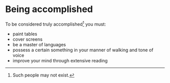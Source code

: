 # Being accomplished

To be considered truly accomplished[^1] you must:

-   paint tables
-   cover screens
-   be a master of languages
-   possess a certain something in your manner of walking and tone of voice
-   improve your mind through extensive reading

[^1]: Such people may not exist.
